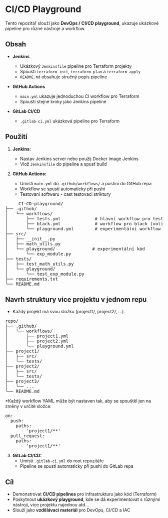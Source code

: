 # CI/CD Playground

Tento repozitář slouží jako **DevOps / CI/CD playground**, ukazuje ukázkové pipeline pro různé nástroje a workflow.

## Obsah

- **Jenkins**  
  - Ukázkový `Jenkinsfile` pipeline pro Terraform projekty  
  - Spouští `terraform init`, `terraform plan` a `terraform apply`  
  - `README.md` obsahuje stručný popis pipeline
  

- **GitHub Actions**  
  - `main.yml` ukazuje jednoduchou CI workflow pro Terraform  
  - Spouští stejné kroky jako Jenkins pipeline

- **GitLab CI/CD**  
  - `.gitlab-ci.yml` ukázková pipeline pro Terraform

## Použití

1. **Jenkins:**  
   - Nastav Jenkins server nebo použij Docker image Jenkins  
   - Vlož `Jenkinsfile` do pipeline a spusť build

2. **GitHub Actions:**  
   - Umísti `main.yml` do `.github/workflows/` a pushni do GitHub repa  
   - Workflow se spustí automaticky při pushi
   - Testovani softwaru  - cast testovaci striktury
<pre>
     CI-CD-playground/
├── .github/
│   └── workflows/
│       ├── tests.yml             # hlavní workflow pro testy
│       ├── black.yml             # workflow pro black (volitelné)
│       └── playground.yml        # experimentální workflow
├── src/
│   ├── __init__.py
│   ├── math_utils.py
│   └── playground/              # experimentální kód
│       └── exp_module.py
├── tests/
│   ├── test_math_utils.py
│   └── playground/
│       └── test_exp_module.py
├── requirements.txt
└── README.md
</pre>

## Navrh struktury vice projektu v jednom repu
* Každý projekt má svou složku (project1/, project2/, …).



<pre>
repo/
├── .github/
│   └── workflows/
│       ├── project1.yml
│       ├── project2.yml
│       └── playground.yml
├── project1/
│   ├── src/
│   └── tests/
├── project2/
│   ├── src/
│   └── tests/
├── project3/
│   └── ...
└── README.md
</pre>


*Každý workflow YAML může být nastaven tak, aby se spouštěl jen na změny v určité složce:
<pre>
on:
  push:
    paths:
      - 'project1/**'
  pull_request:
    paths:
      - 'project1/**'
</pre>

3. **GitLab CI/CD:**  
   - Umísti `.gitlab-ci.yml` do root repozitáře  
   - Pipeline se spustí automaticky při pushi do GitLab repa

## Cíl

- Demonstrovat **CI/CD pipelines** pro infrastrukturu jako kód (Terraform)  
- Poskytnout **ukázkový playground**, kde se dá experimentovat s různými nástroji, vice projektu najednou atd...
- Slouží jako **vzdělávací materiál** pro DevOps, CI/CD a IAC
